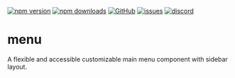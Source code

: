 [![npm version](https://img.shields.io/npm/v/@itrocks/menu?logo=npm)](https://www.npmjs.org/package/@itrocks/menu)
[![npm downloads](https://img.shields.io/npm/dm/@itrocks/menu)](https://www.npmjs.org/package/@itrocks/menu)
[![GitHub](https://img.shields.io/github/last-commit/itrocks-ts/menu?color=2dba4e&label=commit&logo=github)](https://github.com/itrocks-ts/menu)
[![issues](https://img.shields.io/github/issues/itrocks-ts/menu)](https://github.com/itrocks-ts/menu/issues)
[![discord](https://img.shields.io/discord/1314141024020467782?color=7289da&label=discord&logo=discord&logoColor=white)](https://25.re/ditr)

# menu

A flexible and accessible customizable main menu component with sidebar layout.
